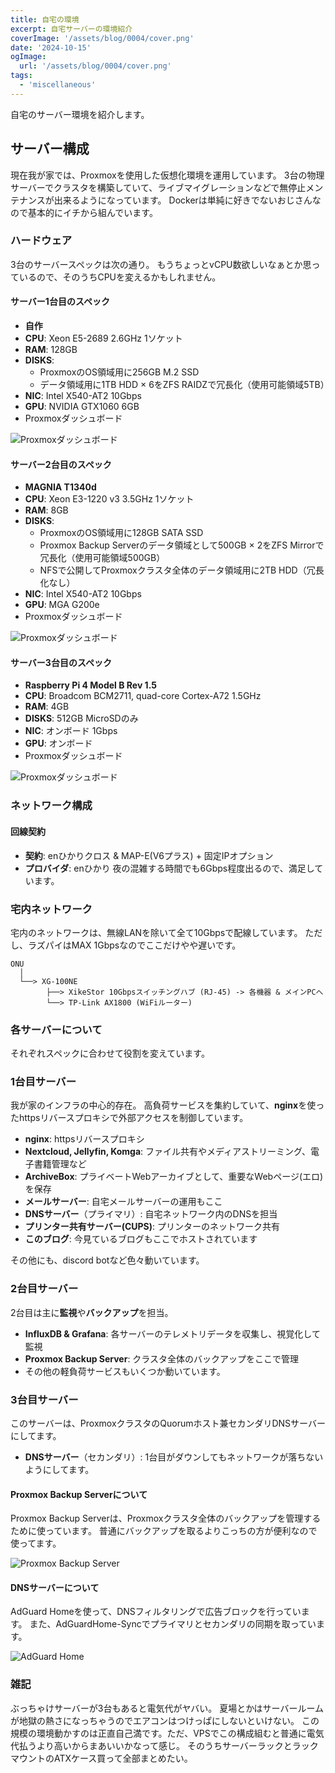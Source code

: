 ```yaml
---
title: 自宅の環境
excerpt: 自宅サーバーの環境紹介
coverImage: '/assets/blog/0004/cover.png'
date: '2024-10-15'
ogImage:
  url: '/assets/blog/0004/cover.png'
tags:
  - 'miscellaneous'
---
```


自宅のサーバー環境を紹介します。

## サーバー構成

現在我が家では、Proxmoxを使用した仮想化環境を運用しています。
3台の物理サーバーでクラスタを構築していて、ライブマイグレーションなどで無停止メンテナンスが出来るようになっています。
Dockerは単純に好きでないおじさんなので基本的にイチから組んでいます。

### ハードウェア
3台のサーバースペックは次の通り。
もうちょっとvCPU数欲しいなぁとか思っているので、そのうちCPUを変えるかもしれません。
#### サーバー1台目のスペック
- **自作**
- **CPU**: Xeon E5-2689 2.6GHz 1ソケット
- **RAM**: 128GB
- **DISKS**:
  - ProxmoxのOS領域用に256GB M.2 SSD
  - データ領域用に1TB HDD × 6をZFS RAIDZで冗長化（使用可能領域5TB）
- **NIC**: Intel X540-AT2 10Gbps
- **GPU**: NVIDIA GTX1060 6GB
- Proxmoxダッシュボード

![Proxmoxダッシュボード](/assets/blog/0004/proxmox1.png)

#### サーバー2台目のスペック
- **MAGNIA T1340d**
- **CPU**: Xeon E3-1220 v3 3.5GHz 1ソケット
- **RAM**: 8GB
- **DISKS**:
  - ProxmoxのOS領域用に128GB SATA SSD
  - Proxmox Backup Serverのデータ領域として500GB × 2をZFS Mirrorで冗長化（使用可能領域500GB）
  - NFSで公開してProxmoxクラスタ全体のデータ領域用に2TB HDD（冗長化なし）
- **NIC**: Intel X540-AT2 10Gbps
- **GPU**: MGA G200e
- Proxmoxダッシュボード

![Proxmoxダッシュボード](/assets/blog/0004/proxmox2.png)

#### サーバー3台目のスペック
- **Raspberry Pi 4 Model B Rev 1.5**
- **CPU**: Broadcom BCM2711, quad-core Cortex-A72 1.5GHz
- **RAM**: 4GB
- **DISKS**: 512GB MicroSDのみ
- **NIC**: オンボード 1Gbps
- **GPU**: オンボード
- Proxmoxダッシュボード

![Proxmoxダッシュボード](/assets/blog/0004/proxmox3.png)

### ネットワーク構成

#### 回線契約
- **契約**: enひかりクロス & MAP-E(V6プラス) + 固定IPオプション
- **プロバイダ**: enひかり
夜の混雑する時間でも6Gbps程度出るので、満足しています。

### 宅内ネットワーク

宅内のネットワークは、無線LANを除いて全て10Gbpsで配線しています。
ただし、ラズパイはMAX 1Gbpsなのでここだけやや遅いです。

```text
ONU 
  │
  └──> XG-100NE
        ├──> XikeStor 10Gbpsスイッチングハブ (RJ-45) -> 各機器 & メインPCへ
        └──> TP-Link AX1800 (WiFiルーター)
```

### 各サーバーについて
それぞれスペックに合わせて役割を変えています。

### 1台目サーバー
我が家のインフラの中心的存在。
高負荷サービスを集約していて、**nginx**を使ったhttpsリバースプロキシで外部アクセスを制御しています。

- **nginx**: httpsリバースプロキシ
- **Nextcloud, Jellyfin, Komga**: ファイル共有やメディアストリーミング、電子書籍管理など
- **ArchiveBox**: プライベートWebアーカイブとして、重要なWebページ(エロ)を保存
- **メールサーバー**: 自宅メールサーバーの運用もここ
- **DNSサーバー**（プライマリ）: 自宅ネットワーク内のDNSを担当
- **プリンター共有サーバー(CUPS)**: プリンターのネットワーク共有
- **このブログ**: 今見ているブログもここでホストされています

その他にも、discord botなど色々動いています。

### 2台目サーバー
2台目は主に**監視**や**バックアップ**を担当。

- **InfluxDB & Grafana**: 各サーバーのテレメトリデータを収集し、視覚化して監視
- **Proxmox Backup Server**: クラスタ全体のバックアップをここで管理
- その他の軽負荷サービスもいくつか動いています。

### 3台目サーバー
このサーバーは、ProxmoxクラスタのQuorumホスト兼セカンダリDNSサーバーにしてます。

- **DNSサーバー**（セカンダリ）: 1台目がダウンしてもネットワークが落ちないようにしてます。

#### Proxmox Backup Serverについて
Proxmox Backup Serverは、Proxmoxクラスタ全体のバックアップを管理するために使っています。
普通にバックアップを取るよりこっちの方が便利なので使ってます。

![Proxmox Backup Server](/assets/blog/0004/pbs.png)

#### DNSサーバーについて
AdGuard Homeを使って、DNSフィルタリングで広告ブロックを行っています。
また、AdGuardHome-Syncでプライマリとセカンダリの同期を取っています。

![AdGuard Home](/assets/blog/0004/adguard.png)

### 雑記
ぶっちゃけサーバーが3台もあると電気代がヤバい。
夏場とかはサーバールームが地獄の熱さになっちゃうのでエアコンはつけっぱにしないといけない。
この規模の環境動かすのは正直自己満です。ただ、VPSでこの構成組むと普通に電気代払うより高いからまあいいかなって感じ。
そのうちサーバーラックとラックマウントのATXケース買って全部まとめたい。